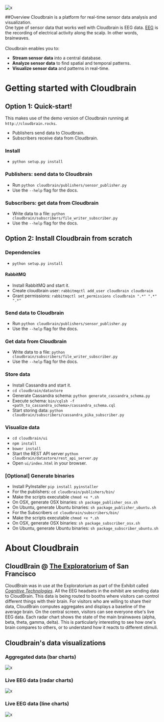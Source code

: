 ![x](https://raw.githubusercontent.com/marionleborgne/cloudbrain/master/cloudbrain/ui/images/cb-logo-low-res.png)

##Overview
Cloudbrain is a platform for real-time sensor data analysis and visualization. 
<br>
One type of sensor data that works well with Cloudbrain is EEG data. [EEG](http://en.wikipedia.org/wiki/Electroencephalography) is the recording of electrical activity along the scalp. In other words, brainwaves.
<br>
<br>
Cloudbrain enables you to:
- **Stream sensor data** into a central database.
- **Analyze sensor data** to find spatial and temporal patterns.
- **Visualize sensor data** and patterns in real-time.

# Getting started with Cloudbrain

## Option 1: Quick-start!
This makes use of the demo version of Cloudbrain running at `http://cloudbrain.rocks`.
* Publishers send data to Cloudbrain.
* Subscribers receive data from Cloudbrain.

### Install
* `python setup.py install`

### Publishers: send data to Cloudbrain
* Run `python cloudbrain/publishers/sensor_publisher.py`
* Use the `--help` flag for the docs.

### Subscribers: get data from Cloudbrain
* Write data to a file: `python cloudbrain/subscribers/file_writer_subscriber.py`
* Use the `--help` flag for the docs.

## Option 2: Install Cloudbrain from scratch 

### Dependencies 
* `python setup.py install`

#### RabbitMQ

* Install RabbitMQ and start it.
* Create cloudbrain user: `rabbitmqctl add_user cloudbrain cloudbrain`
* Grant permissions: `rabbitmqctl set_permissions cloudbrain ".*" ".*" ".*"`

### Send data to Cloudbrain
* Run `python cloudbrain/publishers/sensor_publisher.py`
* Use the `--help` flag for the docs.

### Get data from Cloudbrain
* Write data to a file: `python cloudbrain/subscribers/file_writer_subscriber.py`
* Use the `--help` flag for the docs.

### Store data 
* Install Cassandra and start it.
* `cd cloudbrain/datastore`
* Generate Cassandra schema: `python generate_cassandra_schema.py`
* Execute schema: `bin/cqlsh -f <path_to_cassandra_schema>/cassandra_schema.cql`
* Start storing data: `python cloudbrain/subscribers/cassandra_pika_subscriber.py`

### Visualize data
* `cd cloudbrain/ui`
* `npm install`
* `bower install`
* Start the REST API server `python cloudbrain/datastore/rest_api_server.py`
* Open `ui/index.html` in your browser.

### [Optional] Generate binaries
* Install PyInstaller `pip install pyinstaller`
* For the publishers: `cd cloudbrain/publishers/bin/`
* Make the scripts executable `chmod +x *.sh`
* On OSX, generate OSX binaries: `sh package_publisher_osx.sh`
* On Ubuntu,  generate Ubuntu binaries: `sh package_publisher_ubuntu.sh`
* For the Subscribers `cd cloudbrain/subscribers/bin/`
* Make the scripts executable `chmod +x *.sh`
* On OSX, generate OSX binaries: `sh package_subscriber_osx.sh`
* On Ubuntu,  generate Ubuntu binaries: `sh package_subscriber_ubuntu.sh`

# About Cloudbrain

## CloudBrain @ [The Exploratorium](http://www.exploratorium.edu) of San Francisco
CloudBrain was in use at the Exploratorium as part of the Exhibit called [*Cognitive Technologies*](http://www.exploratorium.edu/press-office/press-releases/new-exhibition-understanding-influencing-brain-activity-opens). 
All the EEG headsets in the exhibit are sending data to CloudBrain. This data is being routed to booths where visitors can control different things with their brain. For visitors who are willing to share their data, CloudBrain computes aggregates and displays a baseline of the average brain. On the central screen, visitors can see everyone else's live EEG data. Each radar chart shows the state of the main brainwaves (alpha, beta, theta, gamma, delta). This is particularly interesting to see how one's brain compares to others, or to understand how it reacts to different stimuli.

## Cloudbrain's data visualizations

### Aggregated data (bar charts)
![x](https://raw.githubusercontent.com/marionleborgne/cloudbrain/master/cloudbrain/ui/images/data-aggregates.png)

### Live EEG data (radar charts)
![x](https://raw.githubusercontent.com/marionleborgne/cloudbrain/master/cloudbrain/ui/images/radar-charts.png)

### Live EEG data (line charts)
![x](https://raw.githubusercontent.com/marionleborgne/cloudbrain/master/cloudbrain/ui/images/timeserie-data.png)

